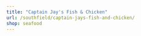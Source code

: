 ```yaml
---
title: "Captain Jay's Fish & Chicken"
url: /southfield/captain-jays-fish-and-chicken/
shop: seafood
---
```

